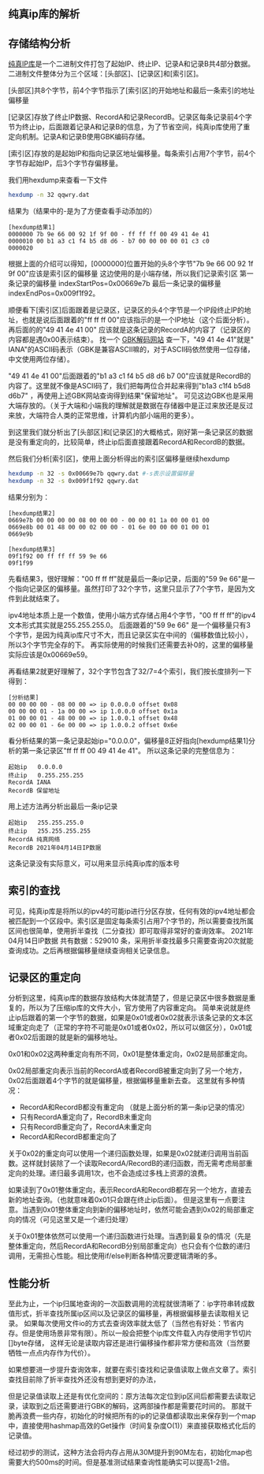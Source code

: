纯真ip库的解析
-----

## 存储结构分析

[纯真IP库](https://www.cz88.net/)是一个二进制文件打包了起始IP、终止IP、记录A和记录B共4部分数据。二进制文件整体分为三个区域：[头部区]、[记录区]和[索引区]。

[头部区]共8个字节，前4个字节指示了[索引区]的开始地址和最后一条索引的地址偏移量

[记录区]存放了终止IP数据、RecordA和记录RecordB。记录区每条记录前4个字节为终止ip，后面跟着记录A和记录B的信息，为了节省空间，纯真ip库使用了重定向机制。记录A和记录B使用GBK编码存储。

[索引区]存放的是起始IP和指向记录区地址偏移量。每条索引占用7个字节，前4个字节存起始IP，后3个字节存偏移量。

我们用hexdump来查看一下文件

```sh
hexdump -n 32 qqwry.dat
```

结果为（结果中的-是为了方便查看手动添加的）

```
[hexdump结果1]
0000000 7b 9e 66 00 92 1f 9f 00 - ff ff ff 00 49 41 4e 41
0000010 00 b1 a3 c1 f4 b5 d8 d6 - b7 00 00 00 00 01 c3 c0
0000020
```

根据上面的介绍可以得知，[0000000]位置开始的头8个字节"7b 9e 66 00 92 1f 9f 00"应该是索引区的偏移量 这边使用的是小端存储，所以我们记录索引区 第一条记录的偏移量
indexStartPos=0x00669e7b 最后一条记录的偏移量 indexEndPos=0x009f1f92。

顺便看下[索引区]后面跟着是记录区，记录区的头4个字节是一个IP段终止IP的地址，也就是说后面跟着的"ff ff ff 00"应该指示的是一个IP地址（这个后面分析）。 再后面的的"49 41 4e 41 00"
应该就是这条记录的RecordA的内容了（记录区的内容都是遇0x00表示结束）。 找一个 [GBK解码网站](https://www.qqxiuzi.cn/bianma/zifuji.php) 查一下，"49 41 4e 41"就是"
IANA"的ASCII码表示（GBK是兼容ASCII嘛的，对于ASCII码依然使用一位存储，中文使用两位存储）。

"49 41 4e 41 00"后面跟着的"b1 a3 c1 f4 b5 d8 d6 b7 00"应该就是RecordB的内容了。这里就不像是ASCII码了，我们把每两位合并起来得到"b1a3 c1f4 b5d8 d6b7"
，再使用上述GBK网站查询得到结果"保留地址"。 可见这边GBK也是采用大端存放的。（关于大端和小端我的理解就是数据在存储器中是正过来放还是反过来放，大端符合人类的正常思维，计算机内部小端用的更多）。

到这里我们就分析出了[头部区]和[记录区]的大概格式，刚好第一条记录区的数据是没有重定向的，比较简单，终止ip后面直接跟着RecordA和RecordB的数据。

然后我们分析[索引区]，使用上面分析得出的索引区偏移量继续hexdump

```sh
hexdump -n 32 -s 0x00669e7b qqwry.dat #-s表示设置偏移量
hexdump -n 32 -s 0x009f1f92 qqwry.dat

```

结果分别为：

```
[hexdump结果2]
0669e7b 00 00 00 00 08 00 00 00 - 00 00 01 1a 00 00 01 00
0669e8b 00 01 48 00 00 02 00 00 - 01 6e 00 00 00 01 00 01
0669e9b

[hexdump结果3]
09f1f92 00 ff ff ff 59 9e 66                           
09f1f99

```

先看结果3，很好理解："00 ff ff ff"就是最后一条ip记录，后面的"59 9e 66"是一个指向记录区的偏移量。虽然打印了32个字节，这里只显示了7个字节，是因为文件到此就结束了。

ipv4地址本质上是一个数值，使用小端方式存储占用4个字节，"00 ff ff ff"的ipv4文本形式其实就是255.255.255.0。 后面跟着的"59 9e 66"
是一个偏移量只有3个字节，是因为纯真ip库尺寸不大，而且记录区实在中间的（偏移数值比较小），所以3个字节完全存的下。 再实际使用的时候我们还需要去补0的，这里的偏移量实际应该是0x00669e59。

再看结果2就更好理解了，32个字节包含了32/7=4个索引，我们按长度排列一下得到：

```
[分析结果]
00 00 00 00 - 08 00 00 => ip 0.0.0.0 offset 0x08
00 00 00 01 - 1a 00 00 => ip 1.0.0.0 offset 0x1a
01 00 00 01 - 48 00 00 => ip 1.0.0.1 offset 0x48
02 00 00 01 - 6e 00 00 => ip 1.0.0.2 offset 0x6e
```

看分析结果的第一条记录起始ip="0.0.0.0"，偏移量8正好指向[hexdump结果1]分析的第一条记录区"ff ff ff 00 49 41 4e 41"。 所以这条记录的完整信息为：

```
起始ip   0.0.0.0 
终止ip   0.255.255.255 
RecordA IANA
RecordB 保留地址
```

用上述方法再分析出最后一条ip记录

```
起始ip   255.255.255.0
终止ip   255.255.255.255 
RecordA 纯真网络 
RecordB 2021年04月14日IP数据 
```

这条记录没有实际意义，可以用来显示纯真ip库的版本号

## 索引的查找

可见，纯真ip库是将所以的ipv4的可能ip进行分区存放，任何有效的ipv4地址都会被匹配到一个区段中。索引区是固定每条索引占用7个字节的，所以需要查找所属区间也很简单，使用折半查找（二分查找）即可取得非常好的查询效率。
2021年04月14日IP数据 共有数据：529010 条，采用折半查找最多只需要查询20次就能查询成功。之后再根据偏移量继续查询相关记录信息。

## 记录区的重定向

分析到这里，纯真ip库的数据存放结构大体就清楚了，但是记录区中很多数据是重复的，所以为了压缩ip库的文件大小，官方使用了内容重定向。
简单来说就是终止ip后跟着的第一个字节的数据，如果是0x01或者0x02就表示该条记录的文本区域重定向走了（正常的字符不可能是0x01或者0x02，所以可以做区分），0x01或者0x02后面跟的就是新的偏移地址。

0x01和0x02这两种重定向有所不同，0x01是整体重定向，0x02是局部重定向。

0x02局部重定向表示当前的RecordA或者RecordB被重定向到了另一个地方，0x02后面跟着4个字节的就是偏移量，根据偏移量重新去查。 这里就有多种情况：

- RecordA和RecordB都没有重定向 （就是上面分析的第一条ip记录的情况）
- 只有RecordA重定向了，RecordB未重定向
- 只有RecordB重定向了，RecordA未重定向
- RecordA和RecordB都重定向了

关于0x02的重定向可以使用一个递归函数处理，如果是0x02就递归调用当前函数。这样就封装除了一个读取RecordA/RecordB的递归函数，而无需考虑局部重定向的处理。递归最多调用1次，也不会造成过多栈上资源的浪费。

如果读到了0x01整体重定向，表示RecordA和RecordB都在另一个地方，直接去新的地址查询。（也就意味着0x01只会跟在终止ip后面）。
但是这里有一点要注意。当遇到0x01整体重定向到新的偏移地址时，依然可能会遇到0x02的局部重定向的情况（可见这里又是一个递归处理）

关于0x01整体依然可以使用一个递归函数进行处理。当遇到最复杂的情况（先是整体重定向，然后RecordA和RecordB分别局部重定向）也只会有个位数的递归调用，无需担心性能。相比使用if/else判断各种情况要逻辑清晰的多。

## 性能分析

至此为止，一个ip归属地查询的一次函数调用的流程就很清晰了：ip字符串转成数值形式，折半查找所属ip区间以及记录区的偏移量，再根据偏移量去读取相关记录。
如果每次使用文件io的方式去查询效率就太低了（当然也有好处：节省内存。但是使用场景非常有限）。所以一般会把整个ip库文件载入内存使用字节切片[]byte存储，
这样无论是读取内容还是进行偏移操作都非常方便和高效（当然要牺牲一点点内存作为代价）。

如果想要进一步提升查询效率，就要在索引查找和记录值读取上做点文章了。索引查找目前除了折半查找外还没有想到更好的办法，

但是记录值读取上还是有优化空间的：原方法每次定位到ip区间后都需要去读取记录，读取到之后还需要进行GBK的解码，这两部操作都是需要花时间的。
那就干脆再浪费一些内存，初始化的时候把所有的ip的记录值都读取出来保存到一个map中，直接使用hashmap高效的Get操作（时间复杂度O(1)）来直接获取格式化后的记录值。

经过初步的测试，这种方法会将内存占用从30M提升到90M左右，初始化map也需要大约500ms的时间。但是基准测试结果查询性能确实可以提高1-2倍。
